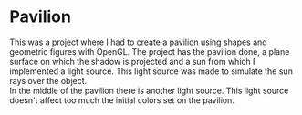 # Pavilion
This was a project where I had to create a pavilion using shapes and geometric figures with OpenGL.
The project has the pavilion done, a plane surface on which the shadow is projected and a sun from which I implemented a light source. 
This light source was made to simulate the sun rays over the object.  
In the middle of the pavilion there is another light source. This light source doesn't affect too much the initial colors set on the pavilion.
